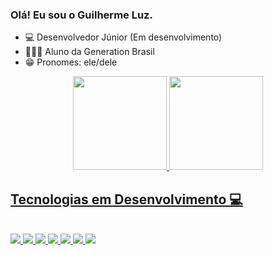 ### Olá! Eu sou o Guilherme Luz.

- 💻 Desenvolvedor Júnior (Em desenvolvimento)
- 👨🏾‍🎓 Aluno da Generation Brasil
- 😁 Pronomes: ele/dele
<div align="center">
  <a href="https://github.com/GuilhermeCarluz">
  <img height="150em" src="https://github-readme-stats.vercel.app/api?username=GuilhermeCarluz&show_icons=true&theme=dark&include_all_commits=true&count_private=true"/>
  <img height="150em" src="https://github-readme-stats.vercel.app/api/top-langs/?username=GuilhermeCarluz&layout=compact&langs_count=7&theme=dark"/>
</div>
  
  ## Tecnologias em Desenvolvimento 💻
<div style="display: inline_block"><br>
  <img src="https://img.shields.io/badge/JavaScript-F7DF1E?style=for-the-badge&logo=javascript&logoColor=black">
  <img src="https://img.shields.io/badge/TypeScript-007ACC?style=for-the-badge&logo=typescript&logoColor=black">
  <img src="https://img.shields.io/badge/HTML5-E34F26?style=for-the-badge&logo=html5&logoColor=black">
  <img src="https://img.shields.io/badge/CSS3-1572B6?style=for-the-badge&logo=css3&logoColor=black">
  <img src="https://img.shields.io/badge/Angular-DD0031?style=for-the-badge&logo=angular&logoColor=white">
  <img src="https://img.shields.io/badge/Java-ED8B00?style=for-the-badge&logo=java&logoColor=black">
  <img src="ttps://img.shields.io/badge/MySQL-00000F?style=for-the-badge&logo=mysql&logoColor=white">
